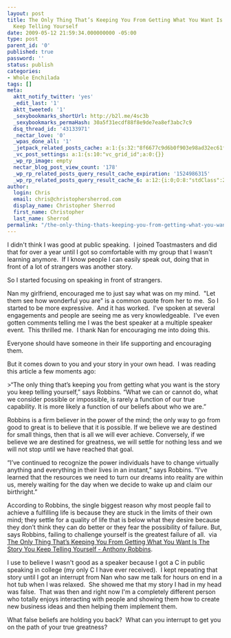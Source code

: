 ```yaml
---
layout: post
title: The Only Thing That’s Keeping You From Getting What You Want Is The Story You
  Keep Telling Yourself
date: 2009-05-12 21:59:34.000000000 -05:00
type: post
parent_id: '0'
published: true
password: ''
status: publish
categories:
- Whole Enchilada
tags: []
meta:
  aktt_notify_twitter: 'yes'
  _edit_last: '1'
  aktt_tweeted: '1'
  _sexybookmarks_shortUrl: http://b2l.me/4sc3b
  _sexybookmarks_permaHash: 30a5f31ecdf88f8e9de7ea8ef3abc7c9
  dsq_thread_id: '43133971'
  _nectar_love: '0'
  _wpas_done_all: '1'
  _jetpack_related_posts_cache: a:1:{s:32:"8f6677c9d6b0f903e98ad32ec61f8deb";a:2:{s:7:"expires";i:1461382604;s:7:"payload";a:3:{i:0;a:1:{s:2:"id";i:1267;}i:1;a:1:{s:2:"id";i:7215;}i:2;a:1:{s:2:"id";i:5870;}}}}
  _vc_post_settings: a:1:{s:10:"vc_grid_id";a:0:{}}
  _wp_rp_image: empty
  nectar_blog_post_view_count: '178'
  _wp_rp_related_posts_query_result_cache_expiration: '1524986315'
  _wp_rp_related_posts_query_result_cache_6: a:12:{i:0;O:8:"stdClass":2:{s:7:"post_id";s:4:"2686";s:5:"score";s:17:"61.76623703179736";}i:1;O:8:"stdClass":2:{s:7:"post_id";s:4:"1801";s:5:"score";s:16:"59.6002630901416";}i:2;O:8:"stdClass":2:{s:7:"post_id";s:3:"154";s:5:"score";s:17:"32.06862587886568";}i:3;O:8:"stdClass":2:{s:7:"post_id";s:3:"602";s:5:"score";s:18:"25.381800799828383";}i:4;O:8:"stdClass":2:{s:7:"post_id";s:3:"783";s:5:"score";s:18:"23.023418953960405";}i:5;O:8:"stdClass":2:{s:7:"post_id";s:3:"872";s:5:"score";s:18:"19.227455588929438";}i:6;O:8:"stdClass":2:{s:7:"post_id";s:3:"577";s:5:"score";s:18:"17.919714969030025";}i:7;O:8:"stdClass":2:{s:7:"post_id";s:3:"739";s:5:"score";s:18:"17.649365412525363";}i:8;O:8:"stdClass":2:{s:7:"post_id";s:2:"20";s:5:"score";s:17:"17.41669819205795";}i:9;O:8:"stdClass":2:{s:7:"post_id";s:3:"655";s:5:"score";s:17:"16.74073091183845";}i:10;O:8:"stdClass":2:{s:7:"post_id";s:3:"654";s:5:"score";s:17:"16.74073091183845";}i:11;O:8:"stdClass":2:{s:7:"post_id";s:3:"379";s:5:"score";s:18:"16.628889620593498";}}
author:
  login: Chris
  email: chris@christophersherrod.com
  display_name: Christopher Sherrod
  first_name: Christopher
  last_name: Sherrod
permalink: "/the-only-thing-thats-keeping-you-from-getting-what-you-want-is-the-story-you-keep-telling-yourself/"
---
```

<p>I didn't think I was good at public speaking.  I joined Toastmasters and did that for over a year until I got so comfortable with my group that I wasn't learning anymore.  If I know people I can easily speak out, doing that in front of a lot of strangers was another story.</p>
<p>So I started focusing on speaking in front of strangers.</p>
<p>Nan my girlfriend, encouraged me to just say what was on my mind.  "Let them see how wonderful you are" is a common quote from her to me.  So I started to be more expressive.  And it has worked.  I've spoken at several engagements and people are seeing me as very knowledgeable.  I've even gotten comments telling me I was the best speaker at a multiple speaker event.  This thrilled me.  I thank Nan for encouraging me into doing this.</p>
<p>Everyone should have someone in their life supporting and encouraging them.</p>
<p>But it comes down to you and your story in your own head.  I was reading this article a few moments ago:</p>
>“The only thing that’s keeping you from getting what you want is the story you keep telling yourself,” says Robbins. “What we can or cannot do, what we consider possible or impossible, is rarely a function of our true capability. It is more likely a function of our beliefs about who we are.”</p>
<p>Robbins is a firm believer in the power of the mind; the only way to go from good to great is to believe that it is possible. If we believe we are destined for small things, then that is all we will ever achieve. Conversely, if we believe we are destined for greatness, we will settle for nothing less and we will not stop until we have reached that goal.</p>
<p>“I’ve continued to recognize the power individuals have to change virtually anything and everything in their lives in an instant,” says Robbins. “I’ve learned that the resources we need to turn our dreams into reality are within us, merely waiting for the day when we decide to wake up and claim our birthright.”</p>
<p>According to Robbins, the single biggest reason why most people fail to achieve a fulfilling life is because they are stuck in the limits of their own mind; they settle for a quality of life that is below what they desire because they don’t think they can do better or they fear the possibility of failure. But, says Robbins, failing to challenge yourself is the greatest failure of all.  via <a href="http://www.youngentrepreneur.com/blog/2009/04/14/the-only-thing-thats-keeping-you-from-getting-what-you-want-is-the-story-you-keep-telling-yourself-anthony-robbins/" rel="nofollow">The Only Thing That’s Keeping You From Getting What You Want Is The Story You Keep Telling Yourself - Anthony Robbins</a>.</p></blockquote>
<p>I use to believe I wasn't good as a speaker because I got a C in public speaking in college (my only C I have ever received).  I kept repeating that story until I got an interrupt from Nan who saw me talk for hours on end in a hot tub when I was relaxed.  She showed me that my story I had in my head was false.  That was then and right now I'm a completely different person  who totally enjoys interacting with people and showing them how to create new business ideas and then helping them implement them.</p>
<p>What false beliefs are holding you back?  What can you interrupt to get you on the path of your true greatness?</p>
